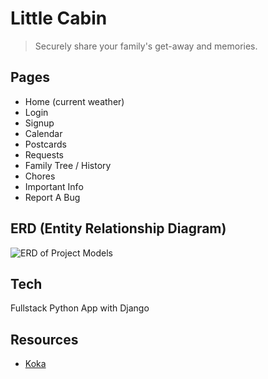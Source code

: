 # Little Cabin

> Securely share your family's get-away and memories.

## Pages

- Home (current weather)
- Login
- Signup
- Calendar
- Postcards
- Requests
- Family Tree / History
- Chores
- Important Info
- Report A Bug

## ERD (Entity Relationship Diagram)

![ERD of Project Models](./erd.drawio.svg)

## Tech

Fullstack Python App with Django

## Resources

- [Koka](https://angrystudio.com/themes/koka-free-bootstrap-5-website-template/)
